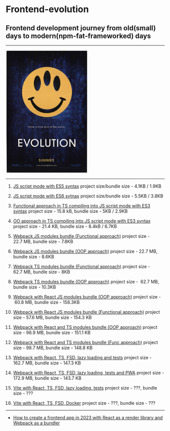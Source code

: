 # Frontend-evolution

## Frontend development journey from old(small) days to modern(npm-fat-frameworked) days

---

<img alt="cover" src="./evo.jpg" width="260" />

---

1. [JS script mode with ES5 syntax](https://github.com/PavPavv/frontend-evolution/tree/main/evolution/01_native-web-timer-es5-func) project size/bundle size - 4.1KB / 1.9KB

2. [JS script mode with ES6 sytnax](https://github.com/PavPavv/frontend-evolution/tree/main/evolution/02_native-web-timer-es6-class) project size/bundle size - 5.5KB / 3.8KB

3. [Functional approach in TS compiling into JS script mode with ES3 syntax](https://github.com/PavPavv/frontend-evolution/tree/main/evolution/03_native-web-timer-func-with-TS) project size - 15.8 kB, bundle size - 5KB / 2.9KB

4. [OO approach in TS compiling into JS script mode with ES3 syntax](https://github.com/PavPavv/frontend-evolution/tree/main/evolution/04_native-web-timer-class-with-TS) project size - 21.4 KB, bundle size - 8.4kB / 6.7KB

5. [Webpack JS modules bundle (Functional approach)](https://github.com/PavPavv/frontend-evolution/tree/main/evolution/05_webpack-js-timer) project size - 22.7 MB, bundle size - 7.8KB

6. [Webpack JS modules bundle (OOP approach)](https://github.com/PavPavv/frontend-evolution/tree/main/evolution/06_webpack-js-timer-class) project size - 22.7 MB, bundle size - 8.6KB

7. [Webpack TS modules bundle (Functional approach)](https://github.com/PavPavv/frontend-evolution/tree/main/evolution/07_webpack-ts-timer) project size - 62.7 MB, bundle size - 8KB

8. [Webpack TS modules bundle (OOP approach)](https://github.com/PavPavv/frontend-evolution/tree/main/evolution/08_webpack-ts-timer-class) project size -  62.7 MB, bundle size - 10.3KB

9. [Webpack with React JS modules bundle (OOP approach)](https://github.com/PavPavv/frontend-evolution/tree/main/evolution/09_webpack-react-js-timer-class) project size -  60.8 MB, bundle size - 158.3KB

10. [Webpack with React JS modules bundle (Functional approach)](https://github.com/PavPavv/frontend-evolution/tree/main/evolution/10_webpack-react-js-timer-func) project size - 57.6 MB, bundle size - 154.3 KB

11. [Webpack with React and TS modules bundle (OOP approach)](https://github.com/PavPavv/frontend-evolution/tree/main/evolution/11_webpack-react-ts-class-timer) project size - 98.9 MB, bundle size - 151.1 KB

12. [Webpack with React and TS modules bundle (Func approach)](https://github.com/PavPavv/frontend-evolution/tree/main/evolution/12_webpack-react-ts-func-timer) project size - 98.7 MB, bundle size - 148.8 KB

13. [Webpack with React, TS, FSD, lazy loading and tests](https://github.com/PavPavv/frontend-evolution/tree/main/evolution/13_webpack-ts-fsd-with-tests) project size - 162.7 MB, bundle size - 147.3 KB

14. [Webpack with React, TS, FSD, lazy loading, tests and PWA](https://github.com/PavPavv/frontend-evolution/tree/main/evolution/14_webpack-ts-fsd-with-tests-pwa) project size - 172.9 MB, bundle size - 143.7 KB

15. [Vite with React, TS, FSD, lazy loading, tests](https://github.com/PavPavv/frontend-evolution/tree/main/evolution/15_vite-ts-fsd) project size - ???, bundle size - ???

16. [Vite with React, TS, FSD, Docker](https://github.com/PavPavv/frontend-evolution/tree/main/evolution/16_docker-vite-react-fsd) project size - ???, bundle size - ???

---

- [How to create a frontend app in 2023 with React as a render library and Webpack as a bundler](./start1.md)
